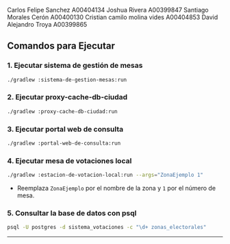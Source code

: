 Carlos Felipe Sanchez A00404134
Joshua Rivera A00399847
Santiago Morales Cerón A00400130
Cristian camilo molina vides A00404853
David Alejandro Troya A00399865


## Comandos para Ejecutar

### 1. Ejecutar sistema de gestión de mesas
```sh
./gradlew :sistema-de-gestion-mesas:run
```

### 2. Ejecutar proxy-cache-db-ciudad
```sh
./gradlew :proxy-cache-db-ciudad:run
```

### 3. Ejecutar portal web de consulta
```sh
./gradlew :portal-web-de-consulta:run
```

### 4. Ejecutar mesa de votaciones local

```sh
./gradlew :estacion-de-votacion-local:run --args="ZonaEjemplo 1"
```
- Reemplaza `ZonaEjemplo` por el nombre de la zona y `1` por el número de mesa.

### 5. Consultar la base de datos con psql
```sh
psql -U postgres -d sistema_votaciones -c "\d+ zonas_electorales"
```

---